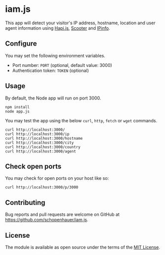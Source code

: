# iam.js

This app will detect your visitor's IP address, hostname, location and user agent information using [Hapi.js](https://hapi.dev), [Scooter](https://github.com/hapijs/scooter) and [IPinfo](https://ipinfo.io/).

## Configure

You may set the following environment variables.

* Port number: `PORT` (optional, default value: 3000)
* Authentication token: `TOKEN` (optional)

## Usage

By default, the Node app will run on port 3000.

```
npm install
node app.js
```

You may test the app using the below `curl`, `http`, `fetch` or `wget` commands.

```
curl http://localhost:3000/
curl http://localhost:3000/ip
curl http://localhost:3000/hostname
curl http://localhost:3000/city
curl http://localhost:3000/country
curl http://localhost:3000/agent
```

## Check open ports

You may check for open ports on your host like so:

```
curl http://localhost:3000/p/3000
```

## Contributing

Bug reports and pull requests are welcome on GitHub at https://github.com/schopenhauer/iam.js.

## License

The module is available as open source under the terms of the [MIT License](http://opensource.org/licenses/MIT).
